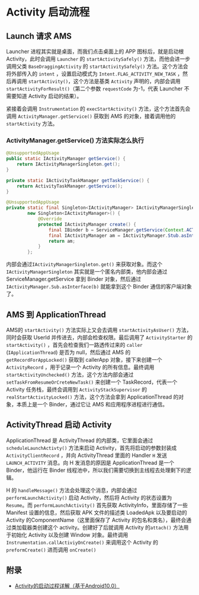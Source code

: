 # Activity 启动流程

## Launch 请求 AMS

Launcher 进程其实就是桌面，而我们点击桌面上的 APP 图标后，就是启动根 Activity，此时会调用 `Launcher` 的 `startActivitySafely()` 方法，而他会进一步调用父类 `BaseDraggingActivity` 的 `startActivitySafely()` 方法。这个方法会将外部传入的 `intent` ，设置启动模式为 `Intent.FLAG_ACTIVITY_NEW_TASK` ，然后再调用 `startActivity()`，这个方法是基类 `Activity` 声明的，内部会调用 `startActivityForResult()`（第二个参数 `requestCode` 为-1，代表 Launcher 不需要知道 Activity 启动的结果）。

紧接着会调用 `Instrumentation` 的 `execStartActivity()` 方法，这个方法首先会调用 `ActivityManager.getService()` 获取到 AMS 的对象，接着调用他的 `startActivity` 方法。



### ActivityManager.getService() 方法实际怎么执行

```java
@UnsupportedAppUsage
public static IActivityManager getService() {
    return IActivityManagerSingleton.get();
}

private static IActivityTaskManager getTaskService() {
    return ActivityTaskManager.getService();
}

@UnsupportedAppUsage
private static final Singleton<IActivityManager> IActivityManagerSingleton =
        new Singleton<IActivityManager>() {
            @Override
            protected IActivityManager create() {
                final IBinder b = ServiceManager.getService(Context.ACTIVITY_SERVICE);
                final IActivityManager am = IActivityManager.Stub.asInterface(b);
                return am;
            }
        };
```

内部会通过`IActivityManagerSingleton.get()` 来获取对象。而这个 `IActivityManagerSingleton` 其实就是一个匿名内部类，他内部会通过 ServiceManager.getService 拿到 Binder 对象，然后通过 `IActivityManager.Sub.asInterface(b)` 就能拿到这个 Binder 通信的客户端对象了。



## AMS 到 ApplicationThread

AMS的 `startActivity()` 方法实际上又会去调用 `startActivityAsUser()` 方法，同时会获取 UserId 并传进去，内部会检查权限。最后调用了 `ActivityStarter` 的 `startActivity()` ，首先会检查我们一路透传过来的 `caller` (`IApplicationThread`) 是否为 null，然后通过 AMS 的 `getRecordForAppLocked()` 获取到 callerApp 对象，接下来创建一个 `ActivityRecord` ，用于记录一个 Activity 的所有信息。最终调用 `startActivityUnchecked()` 方法，这个方法内部会通过 `setTaskFromResumeOrCreteNewTask()` 来创建一个 TaskRecord，代表一个 Activity 任务栈，最终会调用到 `ActivityStackSupervisor` 的 `realStartActivityLocked()` 方法，这个方法会拿到 ApplicationThread 的对象，本质上是一个 Binder，通过它让 AMS 和应用程序进程进行通信。



## ActivityThread 启动 Activity

ApplicationThread 是 ActivityThread 的内部类，它里面会通过 `scheduleLaunchActivty()` 方法来启动 Activity，首先将启动的参数封装成 `ActivityClientRecord` ，并向 ActivityThread 里面的 Handler `H` 发送 `LAUNCH_ACTIVITY` 消息。向 H 发消息的原因是 ApplicationThread 是一个 Binder，他运行在 Binder 线程池中，所以我们需要切换到主线程去处理剩下的逻辑。



H 的 `handleMessage()` 方法会处理这个消息，内部会通过 `performLaunchActivity()` 启动 Activity，然后将 Activity 的状态设置为 `Resume`。而 `performLaunchActivity()` 首先获取 ActivityInfo，里面存储了一些 Manifest 设置的信息，然后获取 APK 文件的描述类 LoadedApk 以及要启动的 Activity 的ComponentName（这里面保存了 Activity 的包名和类名），最终会通过类加载器类创建这个 activity。创建好了后就调用 Activity 的`attach()` 方法用于初始化 Activity 以及创建 Window 对象。最终调用 `Instrumentation.callActiviyOnCreate()` 来调用这个 Activity 的`preformCreate()` 进而调用 `onCreate()`



## 附录

- [Activity的启动过程详解（基于Android10.0）](https://juejin.cn/post/6847902222294990862#comment)
